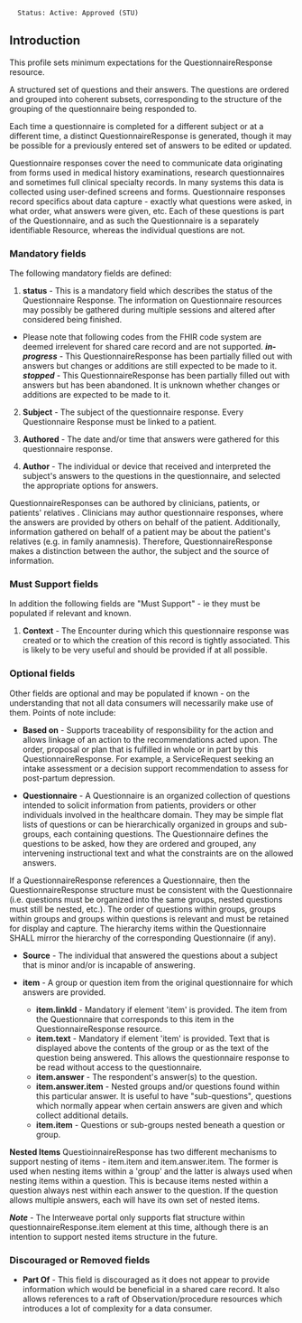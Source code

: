       Status: Active: Approved (STU)

## **Introduction**
This profile sets minimum expectations for the QuestionnaireResponse resource.

A structured set of questions and their answers. The questions are ordered and grouped into coherent subsets, corresponding to the structure of the grouping of the questionnaire being responded to.

Each time a questionnaire is completed for a different subject or at a different time, a distinct QuestionnaireResponse is generated, though it may be possible for a previously entered set of answers to be edited or updated.

Questionnaire responses cover the need to communicate data originating from forms used in medical history examinations, research questionnaires and sometimes full clinical specialty records. In many systems this data is collected using user-defined screens and forms. Questionnaire responses record specifics about data capture - exactly what questions were asked, in what order, what answers were given, etc. Each of these questions is part of the Questionnaire, and as such the Questionnaire is a separately identifiable Resource, whereas the individual questions are not.

### **Mandatory fields**
The following mandatory fields are defined:

1. **status** - This is a mandatory field which describes the status of the Questionnaire Response. The information on Questionnaire resources may possibly be gathered during multiple sessions and altered after considered being finished.

 - Please note that following codes from the FHIR code system are deemed irrelevent for shared care record and are not supported.
 ***in-progress*** - This QuestionnaireResponse has been partially filled out with answers but changes or additions are still expected to be made to it.
 ***stopped*** - This QuestionnaireResponse has been partially filled out with answers but has been abandoned. It is unknown whether changes or additions are expected to be made to it.

2. **Subject** - The subject of the questionnaire response. Every Questionnaire Response must be linked to a patient.

3. **Authored** - The date and/or time that answers were gathered for this questionnaire response.

4. **Author** - The individual or device that received and interpreted the subject's answers to the questions in the questionnaire, and selected the appropriate options for answers.

QuestionnaireResponses can be authored by clinicians, patients, or patients' relatives . Clinicians may author questionnaire responses, where the answers are provided by others on behalf of the patient. Additionally, information gathered on behalf of a patient may be about the patient's relatives (e.g. in family anamnesis). Therefore, QuestionnaireResponse makes a distinction between the author, the subject and the source of information.

### **Must Support fields**
In addition the following fields are "Must Support" - ie they must be populated if relevant and known. 

1. **Context** - The Encounter during which this questionnaire response was created or to which the creation of this record is tightly associated. This is likely to be very useful and should be provided if at all possible.

### **Optional fields**
Other fields are optional and may be populated if known - on the understanding that not all data consumers will necessarily make use of them. Points of note include:

- **Based on** - Supports traceability of responsibility for the action and allows linkage of an action to the recommendations acted upon. The order, proposal or plan that is fulfilled in whole or in part by this QuestionnaireResponse. For example, a ServiceRequest seeking an intake assessment or a decision support recommendation to assess for post-partum depression.

- **Questionnaire** - A Questionnaire is an organized collection of questions intended to solicit information from patients, providers or other individuals involved in the healthcare domain. They may be simple flat lists of questions or can be hierarchically organized in groups and sub-groups, each containing questions. The Questionnaire defines the questions to be asked, how they are ordered and grouped, any intervening instructional text and what the constraints are on the allowed answers.

 If a QuestionnaireResponse references a Questionnaire, then the QuestionnaireResponse structure must be consistent with the Questionnaire (i.e. questions must be organized into the same groups, nested questions must still be nested, etc.). The order of questions within groups, groups within groups and groups within questions is relevant and must be retained for display and capture. The hierarchy items within the Questionnaire SHALL mirror the hierarchy of the corresponding Questionnaire (if any).

 - **Source** - The individual that answered the questions about a subject that is minor and/or is incapable of answering.

 - **item** - A group or question item from the original questionnaire for which answers are provided.

      - **item.linkId** - Mandatory if element 'item' is provided. The item from the Questionnaire that corresponds to this item in the QuestionnaireResponse resource.
      - **item.text** - Mandatory if element 'item' is provided. Text that is displayed above the contents of the group or as the text of the question being answered. This allows the questionnaire response to be read without access to the questionnaire.
      - **item.answer** - The respondent's answer(s) to the question. 
      - **item.answer.item** - Nested groups and/or questions found within this particular answer. It is useful to have "sub-questions", questions which normally appear when certain answers are given and which collect additional details.
      - **item.item** - Questions or sub-groups nested beneath a question or group.

**Nested Items**
QuestioinnaireResponse has two different mechanisms to support nesting of items - item.item and item.answer.item. The former is used when nesting items within a 'group' and the latter is always used when nesting items within a question. This is because items nested within a question always nest within each answer to the question. If the question allows multiple answers, each will have its own set of nested items.

***Note*** - The Interweave portal only supports flat structure within questionnaireResponse.item element at this time, although there is an intention to support nested items structure in the future. 

### **Discouraged or Removed fields**

 - **Part Of** - This field is discouraged as it does not appear to provide information which would be beneficial in a shared care record. It also allows references to a raft of Observation/procedure resources which introduces a lot of complexity for a data consumer.